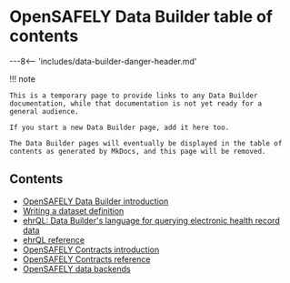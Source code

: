 # OpenSAFELY Data Builder table of contents

---8<-- 'includes/data-builder-danger-header.md'

!!! note

    This is a temporary page to provide links to any Data Builder
    documentation, while that documentation is not yet ready for a
    general audience.

    If you start a new Data Builder page, add it here too.

    The Data Builder pages will eventually be displayed in the table of
    contents as generated by MkDocs, and this page will be removed.

## Contents

* [OpenSAFELY Data Builder introduction](data-builder-intro.md)
* [Writing a dataset definition](dataset-definition.md)
* [ehrQL: Data Builder's language for querying electronic health record data](ehrql-intro.md)
* [ehrQL reference](ehrql-reference.md)
* [OpenSAFELY Contracts introduction](contracts-intro.md)
* [OpenSAFELY Contracts reference](contracts-reference.md)
* [OpenSAFELY data backends](data-backends.md)
